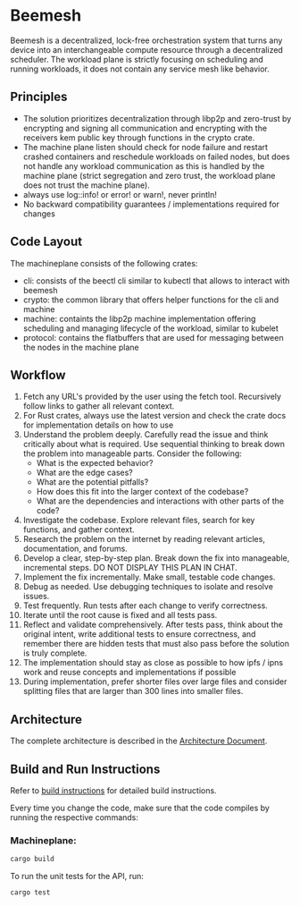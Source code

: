# Beemesh

Beemesh is a decentralized, lock-free orchestration system that turns any device into an interchangeable compute resource through a decentralized scheduler. The workload plane is strictly focusing on scheduling and running workloads, it does not contain any service mesh like behavior.

## Principles

* The solution prioritizes decentralization through libp2p and zero-trust by encrypting and signing all communication and encrypting with the receivers kem public key through functions in the crypto crate.
* The machine plane listen should check for node failure and restart crashed containers and reschedule workloads on failed nodes, but does not handle any workload communication as this is handled by the machine plane (strict segregation and zero trust, the workload plane does not trust the machine plane).
* always use log::info! or error! or warn!, never println!
* No backward compatibility guarantees / implementations required for changes

## Code Layout
The machineplane consists of the following crates:
* cli: consists of the beectl cli similar to kubectl that allows to interact with beemesh
* crypto: the common library that offers helper functions for the cli and machine
* machine: containts the libp2p machine implementation offering scheduling and managing lifecycle of the workload, similar to kubelet
* protocol: contains the flatbuffers that are used for messaging between the nodes in the machine plane

## Workflow
1. Fetch any URL's provided by the user using the fetch tool. Recursively follow links to gather all relevant context.
2. For Rust crates, always use the latest version and check the crate docs for implementation details on how to use
3. Understand the problem deeply. Carefully read the issue and think critically about what is required. Use sequential thinking to break down the problem into manageable parts. Consider the following:
   - What is the expected behavior?
   - What are the edge cases?
   - What are the potential pitfalls?
   - How does this fit into the larger context of the codebase?
   - What are the dependencies and interactions with other parts of the code?
4. Investigate the codebase. Explore relevant files, search for key functions, and gather context.
5. Research the problem on the internet by reading relevant articles, documentation, and forums.
6. Develop a clear, step-by-step plan. Break down the fix into manageable, incremental steps. DO NOT DISPLAY THIS PLAN IN CHAT.
7. Implement the fix incrementally. Make small, testable code changes.
8. Debug as needed. Use debugging techniques to isolate and resolve issues.
9. Test frequently. Run tests after each change to verify correctness.
10. Iterate until the root cause is fixed and all tests pass.
11. Reflect and validate comprehensively. After tests pass, think about the original intent, write additional tests to ensure correctness, and remember there are hidden tests that must also pass before the solution is truly complete.
12. The implementation should stay as close as possible to how ipfs / ipns work and reuse concepts and implementations if possible
13. During implementation, prefer shorter files over large files and consider splitting files that are larger than 300 lines into smaller files.

## Architecture

The complete architecture is described in the [Architecture Document](../README.md).

## Build and Run Instructions

Refer to [build instructions](../docs/build.md) for detailed build instructions.

Every time you change the code, make sure that the code compiles by running the respective commands:

### Machineplane:
```bash
cargo build
```

To run the unit tests for the API, run:

```bash
cargo test
```
